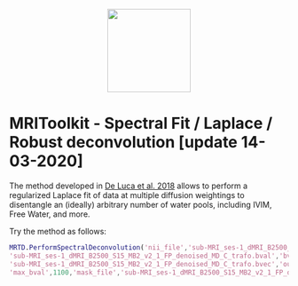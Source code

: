 <p align="center">
<a href="https://github.com/delucaal/MRIToolkit"> 
<img src="../../../img/MRIToolkitLogo.png" height="150"/> 
 </a> 
 </p>

# MRIToolkit - Spectral Fit / Laplace / Robust deconvolution [update 14-03-2020] 
The method developed in [De Luca et al. 2018](https://pubmed.ncbi.nlm.nih.gov/30052293/) allows to perform a regularized Laplace fit of data at multiple diffusion weightings to disentangle an (ideally) arbitrary number of water pools, including IVIM, Free Water, and more.

Try the method as follows:
```matlab
MRTD.PerformSpectralDeconvolution('nii_file','sub-MRI_ses-1_dMRI_B2500_S15_MB2_v2_1_FP_denoised_MD_C_trafo_DWIs.nii','bval_file',...
'sub-MRI_ses-1_dMRI_B2500_S15_MB2_v2_1_FP_denoised_MD_C_trafo.bval','bvec_file',...
'sub-MRI_ses-1_dMRI_B2500_S15_MB2_v2_1_FP_denoised_MD_C_trafo.bvec','output','SpectralFit','min_bval',0.1,...
'max_bval',1100,'mask_file','sub-MRI_ses-1_dMRI_B2500_S15_MB2_v2_1_FP_denoised_MD_C_trafo_FA.nii.gz')
```